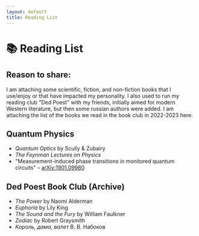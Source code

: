 ```yaml
---
layout: default
title: Reading List
---
```


# 📚 Reading List

## Reason to share:
I am attaching some scientific, fiction, and non-fiction books that I use/enjoy or that have impacted my personality. I also used to run my reading club "Ded Poest" with my friends, initially aimed for modern Western literature, but then some russian authors were added. I am attaching the list of the books we read in the book club in 2022-2023 here. 


## Quantum Physics
- *Quantum Optics* by Scully & Zubairy  
- *The Feynman Lectures on Physics*  
- "Measurement-induced phase transitions in monitored quantum circuits" – [arXiv:1901.09980](https://arxiv.org/abs/1901.09980)


## Ded Poest Book Club (Archive)
- *The Power* by Naomi Alderman
- *Euphoria* by Lily King
- *The Sound and the Fury* by William Faulkner
- *Zodiac* by Robert Graysmith
- *Король, дама, валет* В. В. Набоков 
